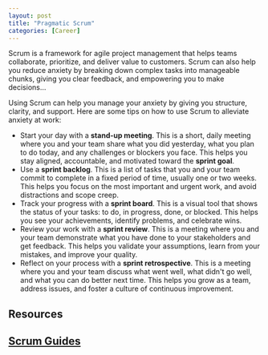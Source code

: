 ```yaml
---
layout: post
title: "Pragmatic Scrum"
categories: [Career]
---
```

Scrum is a framework for agile project management that helps teams collaborate, prioritize, and deliver value to customers. Scrum can also help you reduce anxiety by breaking down complex tasks into manageable chunks, giving you clear feedback, and empowering you to make decisions&hellip;

Using Scrum can help you manage your anxiety by giving you structure, clarity, and support. Here are some tips on how to use Scrum to alleviate anxiety at work:

- Start your day with a **stand-up meeting**. This is a short, daily meeting where you and your team share what you did yesterday, what you plan to do today, and any challenges or blockers you face. This helps you stay aligned, accountable, and motivated toward the **sprint goal**.
- Use a **sprint backlog**. This is a list of tasks that you and your team commit to complete in a fixed period of time, usually one or two weeks. This helps you focus on the most important and urgent work, and avoid distractions and scope creep.
- Track your progress with a **sprint board**. This is a visual tool that shows the status of your tasks: to do, in progress, done, or blocked. This helps you see your achievements, identify problems, and celebrate wins.
- Review your work with a **sprint review**. This is a meeting where you and your team demonstrate what you have done to your stakeholders and get feedback. This helps you validate your assumptions, learn from your mistakes, and improve your quality.
- Reflect on your process with a **sprint retrospective**. This is a meeting where you and your team discuss what went well, what didn't go well, and what you can do better next time. This helps you grow as a team, address issues, and foster a culture of continuous improvement.


## Resources
 [Scrum Guides](https://scrumguides.org/)
- 
